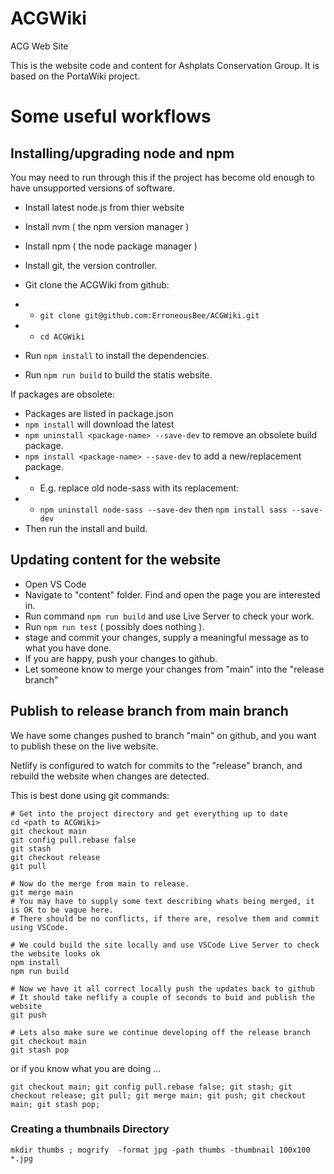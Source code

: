 # ACGWiki
ACG Web Site

This is the website code and content for Ashplats Conservation Group.
It is based on the PortaWiki project.


# Some useful workflows

## Installing/upgrading node and npm

You may need to run through this if the project has become old enough to have unsupported versions of software.

* Install latest node.js from thier website
* Install nvm ( the npm version manager )
* Install npm ( the node package manager )
* Install git, the version controller.

* Git clone the ACGWiki from github:
* * `git clone git@github.com:ErroneousBee/ACGWiki.git`
* * `cd ACGWiki`
* Run `npm install` to install the dependencies.
* Run `npm run build` to build the statis website.

If packages are obsolete:

* Packages are listed in package.json
* `npm install` will download the latest 
* `npm uninstall <package-name> --save-dev` to remove an obsolete build package.
* `npm install <package-name> --save-dev` to add a new/replacement package.
* * E.g. replace old node-sass with its replacement: 
* * `npm uninstall node-sass --save-dev` then `npm install sass --save-dev`
* Then run the install and build.

## Updating content for the website

* Open VS Code
* Navigate to "content" folder. Find and open the page you are interested in.
* Run command `npm run build` and use Live Server to check your work.
* Run `npm run test` ( possibly does nothing ).
* stage and commit your changes, supply a meaningful message as to what you have done.
* If you are happy, push your changes to github.
* Let someone know to merge your changes from "main" into the "release branch"


## Publish to release branch from main branch

We have some changes pushed to branch "main" on github, and you want to publish these on the live website.

Netlify is configured to watch for commits to the "release" branch, and rebuild the website when changes are detected.

This is best done using git commands:

```
# Get into the project directory and get everything up to date
cd <path to ACGWiki>
git checkout main
git config pull.rebase false
git stash
git checkout release
git pull

# Now do the merge from main to release.
git merge main
# You may have to supply some text describing whats being merged, it is OK to be vague here.
# There should be no conflicts, if there are, resolve them and commit using VSCode.

# We could build the site locally and use VSCode Live Server to check the website looks ok
npm install 
npm run build

# Now we have it all correct locally push the updates back to github
# It should take neflify a couple of seconds to buid and publish the website
git push

# Lets also make sure we continue developing off the release branch
git checkout main
git stash pop
```

or if you know what you are doing ...

```
git checkout main; git config pull.rebase false; git stash; git checkout release; git pull; git merge main; git push; git checkout main; git stash pop;
```


### Creating a thumbnails Directory

```
mkdir thumbs ; mogrify  -format jpg -path thumbs -thumbnail 100x100 *.jpg
```